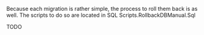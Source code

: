 Because each migration is rather simple, the process to roll them back is as well. The scripts to do so are located in SQL Scripts.RollbackDBManual.Sql

TODO
